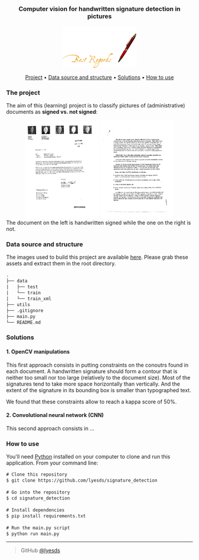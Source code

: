 <div align = "center">
<h3>
Computer vision for handwritten signature detection in pictures
</h3>
<img width = "200" src = /assets/readme_img/best-regards-pen.gif alt="Hand signature">
</div>

<p align="center">
  <a href="#the-project">Project</a> •
  <a href="#data-source-and-structure">Data source and structure</a> •
  <a href="#our-solutions">Solutions</a> •
  <a href="#how-to-use">How to use</a>
</p>

### The project

The aim of this (learning) project is to classify pictures of (administrative) documents as **signed vs. not signed**:
<div align = "center">
<img width = "200" src = /assets/readme_img/signed.tif alt="Signed doc">
<img width = "200" src = /assets/readme_img/unsigned.tif alt="Unsigned doc">
</div>
The document on the left is handwritten signed while the one on the right is not.

### Data source and structure

The images used to build this project are available [here]().
Please grab these assets and extract them in the root directory.
```
.
├── data
|   ├── test
|   └── train
|   └── train_xml
├── utils
├── .gitignore
├── main.py
└── README.md
```
### Solutions

#### 1. OpenCV manipulations 
This first approach consists in putting constraints on the conoutrs found in each document.
A handwritten signature should form a contour that is neither too small nor too large (relatively to the document size). Most of the signatures tend to take more space horizontally than vertically.
And the extent of the signature in its bounding box is smaller than typographed text.

We found that these constraints allow to reach a kappa score of 50%.

#### 2. Convolutional neural network (CNN) 
This second approach consists in ...

### How to use

You'll need [Python](https://www.python.org/) installed on your computer to clone and run this application.
From your command line:
```
# Clone this repository
$ git clone https://github.com/lyesds/signature_detection

# Go into the repository
$ cd signature_detection

# Install dependencies
$ pip install requirements.txt

# Run the main.py script
$ python run main.py
```


---
> GitHub [@lyesds](https://github.com/lyesds)